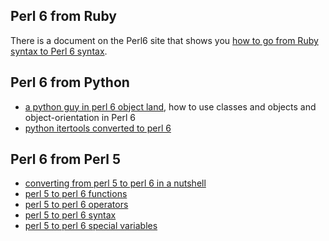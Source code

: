 ## Perl 6 from Ruby

There is a document on the Perl6 site that shows you [how to go from Ruby syntax to Perl 6 syntax](https://docs.perl6.org/language/rb-nutshell).

## Perl 6 from Python

* [a python guy in perl 6 object land](https://www.reddit.com/r/perl6/comments/4ud7vc/a_python_guy_in_perl_6_object_land/), how to use classes and objects and object-orientation in Perl 6
* [python itertools converted to perl 6](https://www.reddit.com/r/perl6/comments/4xzo91/a_python_guy_in_perl_6_land_part_2_itertools/)

## Perl 6 from Perl 5

* [converting from perl 5 to perl 6 in a nutshell](https://docs.perl6.org/language/5to6-nutshell)
* [perl 5 to perl 6 functions](https://docs.perl6.org/language/5to6-perlfunc)
* [perl 5 to perl 6 operators](https://docs.perl6.org/language/5to6-perlop)
* [perl 5 to perl 6 syntax](https://docs.perl6.org/language/5to6-perlsyn)
* [perl 5 to perl 6 special variables](https://docs.perl6.org/language/5to6-perlvar)

